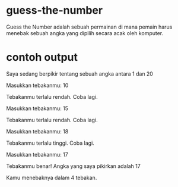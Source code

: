 # guess-the-number
Guess the Number adalah sebuah permainan di mana pemain harus menebak sebuah angka yang dipilih secara acak oleh komputer.

# contoh output
Saya sedang berpikir tentang sebuah angka antara 1 dan 20

Masukkan tebakanmu: 10

Tebakanmu terlalu rendah. Coba lagi.

Masukkan tebakanmu: 15

Tebakanmu terlalu rendah. Coba lagi.

Masukkan tebakanmu: 18

Tebakanmu terlalu tinggi. Coba lagi.

Masukkan tebakanmu: 17

Tebakanmu benar! Angka yang saya pikirkan adalah 17

Kamu menebaknya dalam 4 tebakan.
